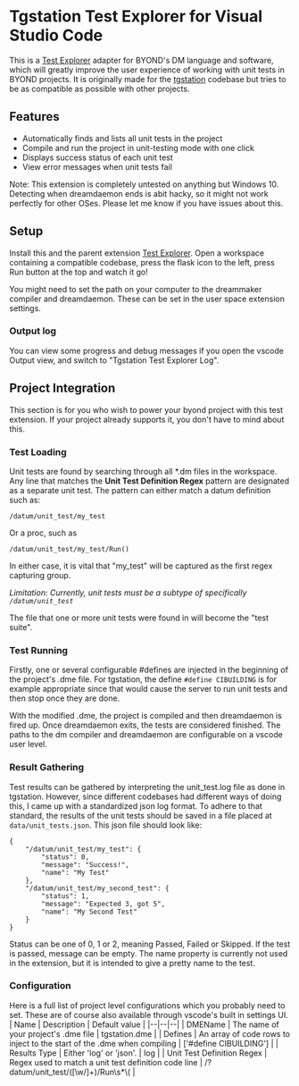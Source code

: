 
# Tgstation Test Explorer for Visual Studio Code
This is a [Test Explorer](https://marketplace.visualstudio.com/items?itemName=hbenl.vscode-test-explorer) adapter for BYOND's DM language and software, which will greatly improve the user experience of working with unit tests in BYOND projects. It is originally made for the [tgstation](https://github.com/tgstation/tgstation) codebase but tries to be as compatible as possible with other projects.

## Features
* Automatically finds and lists all unit tests in the project
* Compile and run the project in unit-testing mode with one click
* Displays success status of each unit test
* View error messages when unit tests fail

Note: This extension is completely untested on anything but Windows 10. Detecting when dreamdaemon ends is abit hacky, so it might not work perfectly for other OSes. Please let me know if you have issues about this.
## Setup
Install this and the parent extension [Test Explorer](https://marketplace.visualstudio.com/items?itemName=hbenl.vscode-test-explorer). Open a workspace containing a compatible codebase, press the flask icon to the left, press Run button at the top and watch it go!

You might need to set the path on your computer to the dreammaker compiler and dreamdaemon. These can be set in the user space extension settings.
### Output log
You can view some progress and debug messages if you open the vscode Output view, and switch to "Tgstation Test Explorer Log".

## Project Integration
This section is for you who wish to power your byond project with this test extension. If your project already supports it, you don't have to mind about this.

### Test Loading
Unit tests are found by searching through all *.dm files in the workspace. Any line that matches the **Unit Test Definition Regex** pattern are designated as a separate unit test. The pattern can either match a datum definition such as:

    /datum/unit_test/my_test
Or a proc, such as

    /datum/unit_test/my_test/Run()
In either case, it is vital that "my_test" will be captured as the first regex capturing group.

*Limitation: Currently, unit tests must be a subtype of specifically `/datum/unit_test`*

The file that one or more unit tests were found in will become the "test suite".
### Test Running
Firstly, one or several configurable #defines are injected in the beginning of the project's .dme file. For tgstation, the define `#define CIBUILDING` is for example appropriate since that would cause the server to run unit tests and then stop once they are done.

With the modified .dme, the project is compiled and then dreamdaemon is fired up. Once dreamdaemon exits, the tests are considered finished. The paths to the dm compiler and dreamdaemon are configurable on a vscode user level.
### Result Gathering
Test results can be gathered by interpreting the unit_test.log file as done in tgstation. However, since different codebases had different ways of doing this, I came up with a standardized json log format. To adhere to that standard, the results of the unit tests should be saved in a file placed at `data/unit_tests.json`. This json file should look like:

    {
	    "/datum/unit_test/my_test": {
		    "status": 0,
		    "message": "Success!",
		    "name": "My Test"
		},
	    "/datum/unit_test/my_second_test": {
		    "status": 1,
		    "message": "Expected 3, got 5",
		    "name": "My Second Test"
	    }
    }
Status can be one of 0, 1 or 2, meaning Passed, Failed or Skipped.
If the test is passed, message can be empty.
The name property is currently not used in the extension, but it is intended to give a pretty name to the test.
### Configuration
Here is a full list of project level configurations which you probably need to set. These are of course also available through vscode's built in settings UI.
| Name | Description | Default value |
|--|--|--|
| DMEName | The name of your project's .dme file | tgstation.dme |
| Defines | An array of code rows to inject to the start of the .dme when compiling | ['#define CIBUILDING'] |
| Results Type | Either 'log' or 'json'. | log |
| Unit Test Definition Regex | Regex used to match a unit test definition code line | /?datum/unit_test/([\\w/]+)/Run\\s*\\( |


